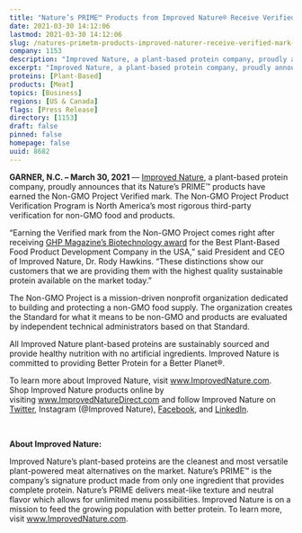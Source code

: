 ```yaml
---
title: "Nature’s PRIME™ Products from Improved Nature® Receive Verified Mark from Non-GMO Project"
date: 2021-03-30 14:12:06
lastmod: 2021-03-30 14:12:06
slug: /natures-primetm-products-improved-naturer-receive-verified-mark-non-gmo-project
company: 1153
description: "Improved Nature, a plant-based protein company, proudly announces that its Nature’s PRIME™ products have earned the Non-GMO Project Verified mark. The Non-GMO Project Product Verification Program is North America’s most rigorous third-party verification for non-GMO food and products."
excerpt: "Improved Nature, a plant-based protein company, proudly announces that its Nature’s PRIME™ products have earned the Non-GMO Project Verified mark. The Non-GMO Project Product Verification Program is North America’s most rigorous third-party verification for non-GMO food and products."
proteins: [Plant-Based]
products: [Meat]
topics: [Business]
regions: [US & Canada]
flags: [Press Release]
directory: [1153]
draft: false
pinned: false
homepage: false
uuid: 8682
---
```

<p><strong>GARNER, N.C. – </strong><strong>March 30, 2021 </strong>–– <a href="http://www.improvednature.com/">Improved Nature</a>, a plant-based protein company, proudly announces that its Nature’s PRIME™ products have earned the Non-GMO Project Verified mark. The Non-GMO Project Product Verification Program is North America’s most rigorous third-party verification for non-GMO food and products.</p>
<p>“Earning the Verified mark from the Non-GMO Project comes right after receiving <a href="https://improvednature.com/improved-nature-receives-2020-biotechnology-award/">GHP Magazine’s Biotechnology award</a> for the Best Plant-Based Food Product Development Company in the USA,” said President and CEO of Improved Nature, Dr. Rody Hawkins. “These distinctions show our customers that we are providing them with the highest quality sustainable protein available on the market today.”</p>
<p>The Non-GMO Project is a mission-driven nonprofit organization dedicated to building and protecting a non-GMO food supply. The organization creates the Standard for what it means to be non-GMO and products are evaluated by independent technical administrators based on that Standard.</p>
<p>All Improved Nature plant-based proteins are sustainably sourced and provide healthy nutrition with no artificial ingredients. Improved Nature is committed to providing Better Protein for a Better Planet®.</p>
<p>To learn more about Improved Nature, visit <a href="http://www.ImprovedNature.com">www.ImprovedNature.com</a>. Shop Improved Nature products online by visiting <a href="http://www.ImprovedNatureDirect.com">www.ImprovedNatureDirect.com</a> and follow Improved Nature on <a href="https://twitter.com/ImprovedNature">Twitter</a>, Instagram (@Improved Nature), <a href="https://www.facebook.com/ImprovedNature/">Facebook</a>, and <a href="https://www.linkedin.com/company/improvednature/">LinkedIn</a>.</p>
<p> </p>
<p><strong>About Improved Nature: </strong></p>
<p>Improved Nature’s plant-based proteins are the cleanest and most versatile plant-powered meat alternatives on the market. Nature’s PRIME™ is the company’s signature product made from only one ingredient that provides complete protein. Nature’s PRIME delivers meat-like texture and neutral flavor which allows for unlimited menu possibilities. Improved Nature is on a mission to feed the growing population with better protein. To learn more, visit <a href="http://www.ImprovedNature.com">www.ImprovedNature.com</a>.</p>
